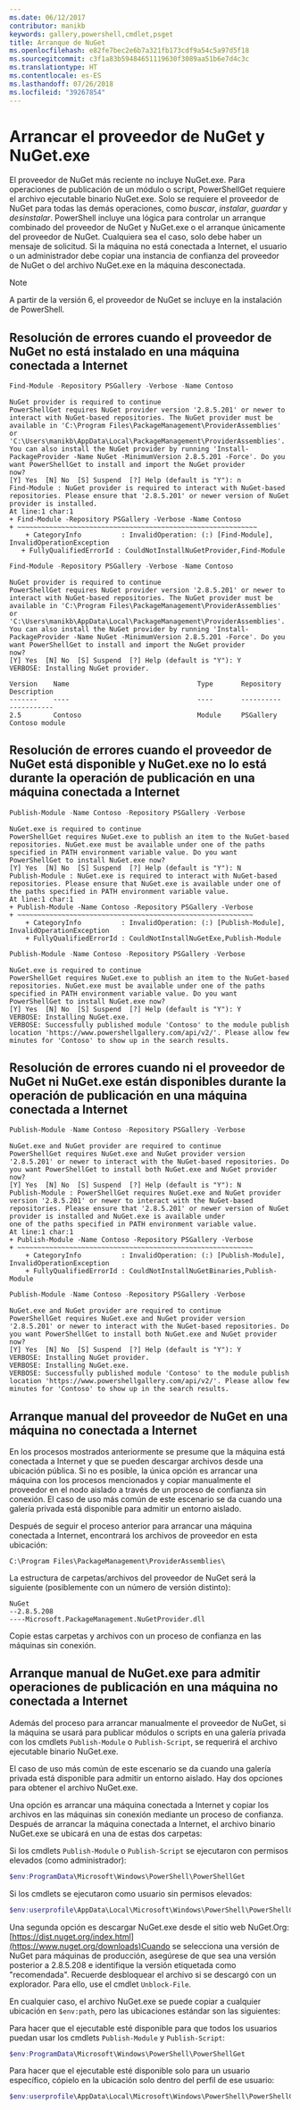 ```yaml
---
ms.date: 06/12/2017
contributor: manikb
keywords: gallery,powershell,cmdlet,psget
title: Arranque de NuGet
ms.openlocfilehash: e82fe7bec2e6b7a321fb173cdf9a54c5a97d5f18
ms.sourcegitcommit: c3f1a83b59484651119630f3089aa51b6e7d4c3c
ms.translationtype: HT
ms.contentlocale: es-ES
ms.lasthandoff: 07/26/2018
ms.locfileid: "39267854"
---
```

# <a name="bootstrap-the-nuget-provider-and-nugetexe"></a>Arrancar el proveedor de NuGet y NuGet.exe

El proveedor de NuGet más reciente no incluye NuGet.exe. Para operaciones de publicación de un módulo o script, PowerShellGet requiere el archivo ejecutable binario NuGet.exe. Solo se requiere el proveedor de NuGet para todas las demás operaciones, como *buscar*, *instalar*, *guardar* y *desinstalar*.
PowerShell incluye una lógica para controlar un arranque combinado del proveedor de NuGet y NuGet.exe o el arranque únicamente del proveedor de NuGet. Cualquiera sea el caso, solo debe haber un mensaje de solicitud. Si la máquina no está conectada a Internet, el usuario o un administrador debe copiar una instancia de confianza del proveedor de NuGet o del archivo NuGet.exe en la máquina desconectada.

> [!NOTE]
> A partir de la versión 6, el proveedor de NuGet se incluye en la instalación de PowerShell.

## <a name="resolving-error-when-the-nuget-provider-has-not-been-installed-on-a-machine-that-is-internet-connected"></a>Resolución de errores cuando el proveedor de NuGet no está instalado en una máquina conectada a Internet

```powershell
Find-Module -Repository PSGallery -Verbose -Name Contoso
```

```output
NuGet provider is required to continue
PowerShellGet requires NuGet provider version '2.8.5.201' or newer to interact with NuGet-based repositories. The NuGet provider must be available in 'C:\Program Files\PackageManagement\ProviderAssemblies' or
'C:\Users\manikb\AppData\Local\PackageManagement\ProviderAssemblies'. You can also install the NuGet provider by running 'Install-PackageProvider -Name NuGet -MinimumVersion 2.8.5.201 -Force'. Do you want PowerShellGet to install and import the NuGet provider
now?
[Y] Yes  [N] No  [S] Suspend  [?] Help (default is "Y"): n
Find-Module : NuGet provider is required to interact with NuGet-based repositories. Please ensure that '2.8.5.201' or newer version of NuGet provider is installed.
At line:1 char:1
+ Find-Module -Repository PSGallery -Verbose -Name Contoso
+ ~~~~~~~~~~~~~~~~~~~~~~~~~~~~~~~~~~~~~~~~~~~~~~~~~~~~~~~~~~~~
    + CategoryInfo          : InvalidOperation: (:) [Find-Module], InvalidOperationException
   + FullyQualifiedErrorId : CouldNotInstallNuGetProvider,Find-Module
```

```powershell
Find-Module -Repository PSGallery -Verbose -Name Contoso
```

```output
NuGet provider is required to continue
PowerShellGet requires NuGet provider version '2.8.5.201' or newer to interact with NuGet-based repositories. The NuGet provider must be available in 'C:\Program Files\PackageManagement\ProviderAssemblies' or
'C:\Users\manikb\AppData\Local\PackageManagement\ProviderAssemblies'. You can also install the NuGet provider by running 'Install-PackageProvider -Name NuGet -MinimumVersion 2.8.5.201 -Force'. Do you want PowerShellGet to install and import the NuGet provider
now?
[Y] Yes  [N] No  [S] Suspend  [?] Help (default is "Y"): Y
VERBOSE: Installing NuGet provider.

Version    Name                                Type       Repository           Description
-------    ----                                ----       ----------           -----------
2.5        Contoso                             Module     PSGallery        Contoso module
```

## <a name="resolving-error-when-the-nuget-provider-is-available-and-nugetexe-is-not-available-during-the-publish-operation-on-a-machine-that-is-internet-connected"></a>Resolución de errores cuando el proveedor de NuGet está disponible y NuGet.exe no lo está durante la operación de publicación en una máquina conectada a Internet

```powershell
Publish-Module -Name Contoso -Repository PSGallery -Verbose
```

```output
NuGet.exe is required to continue
PowerShellGet requires NuGet.exe to publish an item to the NuGet-based repositories. NuGet.exe must be available under one of the paths specified in PATH environment variable value. Do you want PowerShellGet to install NuGet.exe now?
[Y] Yes  [N] No  [S] Suspend  [?] Help (default is "Y"): N
Publish-Module : NuGet.exe is required to interact with NuGet-based repositories. Please ensure that NuGet.exe is available under one of the paths specified in PATH environment variable value.
At line:1 char:1
+ Publish-Module -Name Contoso -Repository PSGallery -Verbose
+ ~~~~~~~~~~~~~~~~~~~~~~~~~~~~~~~~~~~~~~~~~~~~~~~~~~~~~~~~~~~
    + CategoryInfo          : InvalidOperation: (:) [Publish-Module], InvalidOperationException
    + FullyQualifiedErrorId : CouldNotInstallNuGetExe,Publish-Module
```

```powershell
Publish-Module -Name Contoso -Repository PSGallery -Verbose
```

```output
NuGet.exe is required to continue
PowerShellGet requires NuGet.exe to publish an item to the NuGet-based repositories. NuGet.exe must be available under one of the paths specified in PATH environment variable value. Do you want PowerShellGet to install NuGet.exe now?
[Y] Yes  [N] No  [S] Suspend  [?] Help (default is "Y"): Y
VERBOSE: Installing NuGet.exe.
VERBOSE: Successfully published module 'Contoso' to the module publish location 'https://www.powershellgallery.com/api/v2/'. Please allow few minutes for 'Contoso' to show up in the search results.
```

## <a name="resolving-error-when-both-nuget-provider-and-nugetexe-are-not-available-during-the-publish-operation-on-a-machine-that-is-internet-connected"></a>Resolución de errores cuando ni el proveedor de NuGet ni NuGet.exe están disponibles durante la operación de publicación en una máquina conectada a Internet

```powershell
Publish-Module -Name Contoso -Repository PSGallery -Verbose
```

```output
NuGet.exe and NuGet provider are required to continue
PowerShellGet requires NuGet.exe and NuGet provider version '2.8.5.201' or newer to interact with the NuGet-based repositories. Do you want PowerShellGet to install both NuGet.exe and NuGet provider now?
[Y] Yes  [N] No  [S] Suspend  [?] Help (default is "Y"): N
Publish-Module : PowerShellGet requires NuGet.exe and NuGet provider version '2.8.5.201' or newer to interact with the NuGet-based repositories. Please ensure that '2.8.5.201' or newer version of NuGet provider is installed and NuGet.exe is available under
one of the paths specified in PATH environment variable value.
At line:1 char:1
+ Publish-Module -Name Contoso -Repository PSGallery -Verbose
+ ~~~~~~~~~~~~~~~~~~~~~~~~~~~~~~~~~~~~~~~~~~~~~~~~~~~~~~~~~~~
    + CategoryInfo          : InvalidOperation: (:) [Publish-Module], InvalidOperationException
    + FullyQualifiedErrorId : CouldNotInstallNuGetBinaries,Publish-Module
```

```powershell
Publish-Module -Name Contoso -Repository PSGallery -Verbose
```

```output
NuGet.exe and NuGet provider are required to continue
PowerShellGet requires NuGet.exe and NuGet provider version '2.8.5.201' or newer to interact with the NuGet-based repositories. Do you want PowerShellGet to install both NuGet.exe and NuGet provider now?
[Y] Yes  [N] No  [S] Suspend  [?] Help (default is "Y"): Y
VERBOSE: Installing NuGet provider.
VERBOSE: Installing NuGet.exe.
VERBOSE: Successfully published module 'Contoso' to the module publish location 'https://www.powershellgallery.com/api/v2/'. Please allow few minutes for 'Contoso' to show up in the search results.
```

## <a name="manually-bootstrapping-the-nuget-provider-on-a-machine-that-is-not-connected-to-the-internet"></a>Arranque manual del proveedor de NuGet en una máquina no conectada a Internet

En los procesos mostrados anteriormente se presume que la máquina está conectada a Internet y que se pueden descargar archivos desde una ubicación pública. Si no es posible, la única opción es arrancar una máquina con los procesos mencionados y copiar manualmente el proveedor en el nodo aislado a través de un proceso de confianza sin conexión. El caso de uso más común de este escenario se da cuando una galería privada está disponible para admitir un entorno aislado.

Después de seguir el proceso anterior para arrancar una máquina conectada a Internet, encontrará los archivos de proveedor en esta ubicación:

`C:\Program Files\PackageManagement\ProviderAssemblies\`

La estructura de carpetas/archivos del proveedor de NuGet será la siguiente (posiblemente con un número de versión distinto):

```
NuGet
--2.8.5.208
----Microsoft.PackageManagement.NuGetProvider.dll
```

Copie estas carpetas y archivos con un proceso de confianza en las máquinas sin conexión.

## <a name="manually-bootstrapping-nugetexe-to-support-publish-operations-on-a-machine-that-is-not-connected-to-the-internet"></a>Arranque manual de NuGet.exe para admitir operaciones de publicación en una máquina no conectada a Internet

Además del proceso para arrancar manualmente el proveedor de NuGet, si la máquina se usará para publicar módulos o scripts en una galería privada con los cmdlets `Publish-Module` o `Publish-Script`, se requerirá el archivo ejecutable binario NuGet.exe.

El caso de uso más común de este escenario se da cuando una galería privada está disponible para admitir un entorno aislado. Hay dos opciones para obtener el archivo NuGet.exe.

Una opción es arrancar una máquina conectada a Internet y copiar los archivos en las máquinas sin conexión mediante un proceso de confianza. Después de arrancar la máquina conectada a Internet, el archivo binario NuGet.exe se ubicará en una de estas dos carpetas:

Si los cmdlets `Publish-Module` o `Publish-Script` se ejecutaron con permisos elevados (como administrador):

```powershell
$env:ProgramData\Microsoft\Windows\PowerShell\PowerShellGet
```

Si los cmdlets se ejecutaron como usuario sin permisos elevados:

```powershell
$env:userprofile\AppData\Local\Microsoft\Windows\PowerShell\PowerShellGet\
```

Una segunda opción es descargar NuGet.exe desde el sitio web NuGet.Org: [https://dist.nuget.org/index.html](https://www.nuget.org/downloads)Cuando se selecciona una versión de NuGet para máquinas de producción, asegúrese de que sea una versión posterior a 2.8.5.208 e identifique la versión etiquetada como "recomendada". Recuerde desbloquear el archivo si se descargó con un explorador. Para ello, use el cmdlet `Unblock-File`.

En cualquier caso, el archivo NuGet.exe se puede copiar a cualquier ubicación en `$env:path`, pero las ubicaciones estándar son las siguientes:

Para hacer que el ejecutable esté disponible para que todos los usuarios puedan usar los cmdlets `Publish-Module` y `Publish-Script`:

```powershell
$env:ProgramData\Microsoft\Windows\PowerShell\PowerShellGet
```

Para hacer que el ejecutable esté disponible solo para un usuario específico, cópielo en la ubicación solo dentro del perfil de ese usuario:

```powershell
$env:userprofile\AppData\Local\Microsoft\Windows\PowerShell\PowerShellGet\
```